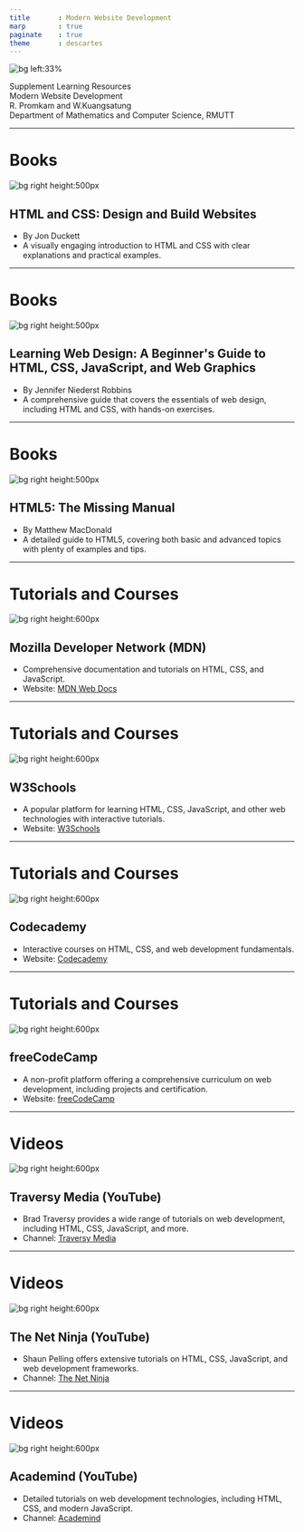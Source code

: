 ```yaml
---
title       : Modern Website Development
marp        : true
paginate    : true
theme       : descartes
---
```


<!-- _class: titlepage -->

![bg left:33%](figures/cover_sup.webp)

<div class="title">Supplement Learning Resources</div>
<div class="subtitle">Modern Website Development</div>
<div class="author">R. Promkam and W.Kuangsatung</div>
<div class="organization">Department of Mathematics and Computer Science, RMUTT</div>


---

# Books

![bg right height:500px](figures/duckett.jpg)

## HTML and CSS: Design and Build Websites 
- By Jon Duckett
- A visually engaging introduction to HTML and CSS with clear explanations and practical examples.

---

# Books

![bg right height:500px](figures/robbins.jpg)

## Learning Web Design: A Beginner's Guide to HTML, CSS, JavaScript, and Web Graphics 
- By Jennifer Niederst Robbins
- A comprehensive guide that covers the essentials of web design, including HTML and CSS, with hands-on exercises.

---

# Books

![bg right height:500px](figures/macdonald.jpg)

## HTML5: The Missing Manual 
- By Matthew MacDonald
- A detailed guide to HTML5, covering both basic and advanced topics with plenty of examples and tips.

---

# Tutorials and Courses

![bg right height:600px](figures/mdn.png)

## Mozilla Developer Network (MDN)

- Comprehensive documentation and tutorials on HTML, CSS, and JavaScript.
- Website: [MDN Web Docs](https://developer.mozilla.org/)

---

# Tutorials and Courses

![bg right height:600px](figures/w3school.png)

## W3Schools

- A popular platform for learning HTML, CSS, JavaScript, and other web technologies with interactive tutorials.
- Website: [W3Schools](https://www.w3schools.com/)

---

# Tutorials and Courses

![bg right height:600px](figures/codeacademy.png)

## Codecademy

- Interactive courses on HTML, CSS, and web development fundamentals.
- Website: [Codecademy](https://www.codecademy.com/)

---

# Tutorials and Courses

![bg right height:600px](figures/freecodecamp.png)

## freeCodeCamp

- A non-profit platform offering a comprehensive curriculum on web development, including projects and certification.
- Website: [freeCodeCamp](https://www.freecodecamp.org)

---

# Videos

![bg right height:600px](figures/traversy.png)

## Traversy Media (YouTube)

- Brad Traversy provides a wide range of tutorials on web development, including HTML, CSS, JavaScript, and more.
- Channel: [Traversy Media](https://www.youtube.com/user/TechGuyWeb)

---

# Videos

![bg right height:600px](figures/netninja.png)

## The Net Ninja (YouTube)

- Shaun Pelling offers extensive tutorials on HTML, CSS, JavaScript, and web development frameworks.
- Channel: [The Net Ninja](https://www.youtube.com/channel/UCW5YeuERMmlnqo4oq8vwUpg)

---

# Videos

![bg right height:600px](figures/academind.png)

## Academind (YouTube)

- Detailed tutorials on web development technologies, including HTML, CSS, and modern JavaScript.
- Channel: [Academind](https://www.youtube.com/c/Academind)

